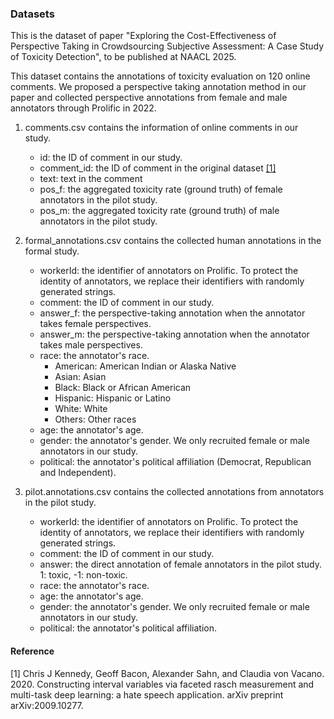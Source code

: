 ### Datasets

This is the dataset of paper "Exploring the Cost-Effectiveness of Perspective Taking in Crowdsourcing Subjective Assessment: A Case Study of Toxicity Detection", to be published at NAACL 2025.
 
This dataset contains the annotations of toxicity evaluation on 120 online comments. 
We proposed a perspective taking annotation method in our paper and collected perspective annotations from female and male annotators through Prolific in 2022. 

1. comments.csv contains the information of online comments in our study.
	- id: the ID of comment in our study.
	- comment_id: the ID of comment in the original dataset [[1]](#1)
	- text: text in the comment
	- pos_f: the aggregated toxicity rate (ground truth) of female annotators in the pilot study.
	- pos_m: the aggregated toxicity rate (ground truth) of male annotators in the pilot study.


2.  formal_annotations.csv contains the collected human annotations in the formal study.
	- workerId: the identifier of annotators on Prolific. To protect the identity of annotators, we replace their identifiers with randomly generated strings.
	- comment: the ID of comment in our study.
	- answer_f: the perspective-taking annotation when the annotator takes female perspectives.
	- answer_m: the perspective-taking annotation when the annotator takes male perspectives.
	- race: the annotator's race. 
		* American: American Indian or Alaska Native
		* Asian: Asian
		* Black: Black or African American
		* Hispanic: Hispanic or Latino
		* White: White
		* Others: Other races
	- age: the annotator's age. 
	- gender: the annotator's gender. We only recruited female or male annotators in our study.
	- political: the annotator's political affiliation (Democrat, Republican and Independent).

3. pilot.annotations.csv contains the collected annotations from annotators in the pilot study. 
	- workerId: the identifier of annotators on Prolific. To protect the identity of annotators, we replace their identifiers with randomly generated strings.
	- comment: the ID of comment in our study. 
	- answer: the direct annotation of female annotators in the pilot study. 1: toxic, -1: non-toxic.
	- race: the annotator's race. 
	- age: the annotator's age. 
	- gender: the annotator's gender. We only recruited female or male annotators in our study.
	- political: the annotator's political affiliation.


#### Reference
<a id="1">[1]</a> 
Chris J Kennedy, Geoff Bacon, Alexander Sahn, and Claudia von Vacano. 2020. 
Constructing interval variables via faceted rasch measurement and multi-task deep learning: a hate speech application. arXiv preprint arXiv:2009.10277.


